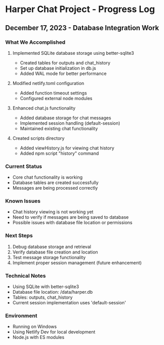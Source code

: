 # Harper Chat Project - Progress Log

## December 17, 2023 - Database Integration Work

### What We Accomplished

1. Implemented SQLite database storage using better-sqlite3
   - Created tables for outputs and chat_history
   - Set up database initialization in db.js
   - Added WAL mode for better performance

2. Modified netlify.toml configuration
   - Added function timeout settings
   - Configured external node modules

3. Enhanced chat.js functionality
   - Added database storage for chat messages
   - Implemented session handling (default-session)
   - Maintained existing chat functionality

4. Created scripts directory
   - Added viewHistory.js for viewing chat history
   - Added npm script "history" command

### Current Status

- Core chat functionality is working
- Database tables are created successfully
- Messages are being processed correctly

### Known Issues

- Chat history viewing is not working yet
- Need to verify if messages are being saved to database
- Possible issues with database file location or permissions

### Next Steps

1. Debug database storage and retrieval
2. Verify database file creation and location
3. Test message storage functionality
4. Implement proper session management (future enhancement)

### Technical Notes

- Using SQLite with better-sqlite3
- Database file location: /data/harper.db
- Tables: outputs, chat_history
- Current session implementation uses 'default-session'

### Environment

- Running on Windows
- Using Netlify Dev for local development
- Node.js with ES modules